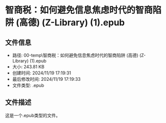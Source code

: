 ﻿# 智商税：如何避免信息焦虑时代的智商陷阱 (高德) (Z-Library) (1).epub

## 文件信息
- 路径: 00-temp\智商税：如何避免信息焦虑时代的智商陷阱 (高德) (Z-Library) (1).epub
- 大小: 243.81 KB
- 创建时间: 2024/11/19 17:19:31
- 最后修改时间: 2024/11/19 17:19:33
- 文件类型: .epub

## 文件描述
这是一个.epub类型的文件。

